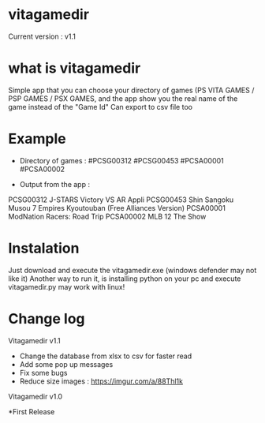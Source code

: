 # vitagamedir
Current version : v1.1

# what is vitagamedir

Simple app that you can choose your directory of games (PS VITA GAMES / PSP GAMES / PSX GAMES, and the app show you the real name of the game instead of the "Game Id"
Can export to csv file too

# Example

* Directory of games :
#PCSG00312
#PCSG00453
#PCSA00001
#PCSA00002

* Output from the app :

PCSG00312	J-STARS Victory VS AR Appli 
PCSG00453	Shin Sangoku Musou 7 Empires Kyoutouban (Free Alliances Version) 
PCSA00001	ModNation Racers: Road Trip 
PCSA00002	MLB 12 The Show



# Instalation
Just download and execute  the vitagamedir.exe (windows defender may not like it)
Another way to run it, is installing python on your pc and execute vitagamedir.py may work with linux!

# Change log

Vitagamedir v1.1

* Change the database from xlsx to csv for faster read
* Add some pop up messages
* Fix some bugs
* Reduce size
images : https://imgur.com/a/88Thl1k


Vitagamedir v1.0

*First Release
